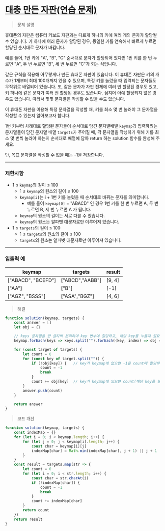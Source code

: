 # [대충 만든 자판(연습 문제)](https://school.programmers.co.kr/learn/courses/30/lessons/160586)

> 문제 설명

휴대폰의 자판은 컴퓨터 키보드 자판과는 다르게 하나의 키에 여러 개의 문자가 할당될 수 있습니다. 키 하나에 여러 문자가 할당된 경우, 동일한 키를 연속해서 빠르게 누르면 할당된 순서대로 문자가 바뀝니다.

예를 들어, 1번 키에 "A", "B", "C" 순서대로 문자가 할당되어 있다면 1번 키를 한 번 누르면 "A", 두 번 누르면 "B", 세 번 누르면 "C"가 되는 식입니다.

같은 규칙을 적용해 아무렇게나 만든 휴대폰 자판이 있습니다. 이 휴대폰 자판은 키의 개수가 1개부터 최대 100개까지 있을 수 있으며, 특정 키를 눌렀을 때 입력되는 문자들도 무작위로 배열되어 있습니다. 또, 같은 문자가 자판 전체에 여러 번 할당된 경우도 있고, 키 하나에 같은 문자가 여러 번 할당된 경우도 있습니다. 심지어 아예 할당되지 않은 경우도 있습니다. 따라서 몇몇 문자열은 작성할 수 없을 수도 있습니다.

이 휴대폰 자판을 이용해 특정 문자열을 작성할 때, 키를 최소 몇 번 눌러야 그 문자열을 작성할 수 있는지 알아보고자 합니다.

1번 키부터 차례대로 할당된 문자들이 순서대로 담긴 문자열배열 `keymap`과 입력하려는 문자열들이 담긴 문자열 배열 `targets`가 주어질 때, 각 문자열을 작성하기 위해 키를 최소 몇 번씩 눌러야 하는지 순서대로 배열에 담아 return 하는 solution 함수를 완성해 주세요.

단, 목표 문자열을 작성할 수 없을 때는 -1을 저장합니다.

---

### 제한사항

- 1 ≤ `keymap`의 길이 ≤ 100
    - 1 ≤ `keymap`의 원소의 길이 ≤ 100
    - `keymap[i]`는 i + 1번 키를 눌렀을 때 순서대로 바뀌는 문자를 의미합니다.
        - 예를 들어 `keymap[0]` = "ABACD" 인 경우 1번 키를 한 번 누르면 A, 두 번 누르면 B, 세 번 누르면 A 가 됩니다.
    - `keymap`의 원소의 길이는 서로 다를 수 있습니다.
    - `keymap`의 원소는 알파벳 대문자로만 이루어져 있습니다.
- 1 ≤ `targets`의 길이 ≤ 100
    - 1 ≤ `targets`의 원소의 길이 ≤ 100
    - `targets`의 원소는 알파벳 대문자로만 이루어져 있습니다.

---

### 입출력 예

| keymap | targets | result |
| --- | --- | --- |
| ["ABACD", "BCEFD"] | ["ABCD","AABB"] | [9, 4] |
| ["AA"] | ["B"] | [-1] |
| ["AGZ", "BSSS"] | ["ASA","BGZ"] | [4, 6] |

> 해결

```jsx
function solution(keymap, targets) {
    const answer = []
    let obj = {}

    // keys 문자열을 한 글자씩 분리하여 key 변수에 할당하고, 해당 key를 누를때 필요한 최소 횟수를 저장
    keymap.forEach(keys => keys.split("").forEach((key, index) => obj = obj[key] < index + 1  ? obj : {...obj, [key] : index + 1}))

    for (const target of targets) {
        let count = 0
        for (const key of target.split("")) {
            if (!obj[key]) {   // key가 keymap에 없으면 -1을 count에 할당하고 break
                count = -1
                break
            }
            count += obj[key]  // key가 keymap에 있으면 count(해당 key를 눌러야하는 횟수) 누적
        }
        answer.push(count)
    }

    return answer
}
```

> 코드 개선
> 

```jsx
function solution(keymap, targets) {
    const indexMap = {}
    for (let i = 0; i < keymap.length; i++) {
        for (let j = 0; j < keymap[i].length; j++) {
            const char = keymap[i][j]
            indexMap[char] = Math.min(indexMap[char], j + 1) || j + 1
        }
    }
    const result = targets.map(str => {
        let count = 0
        for (let i = 0; i < str.length; i++) {
            const char = str.charAt(i)
            if (!indexMap[char]) {
                count = -1
                break
            }
            count += indexMap[char]
        }
        return count
    })
    return result
}
```
